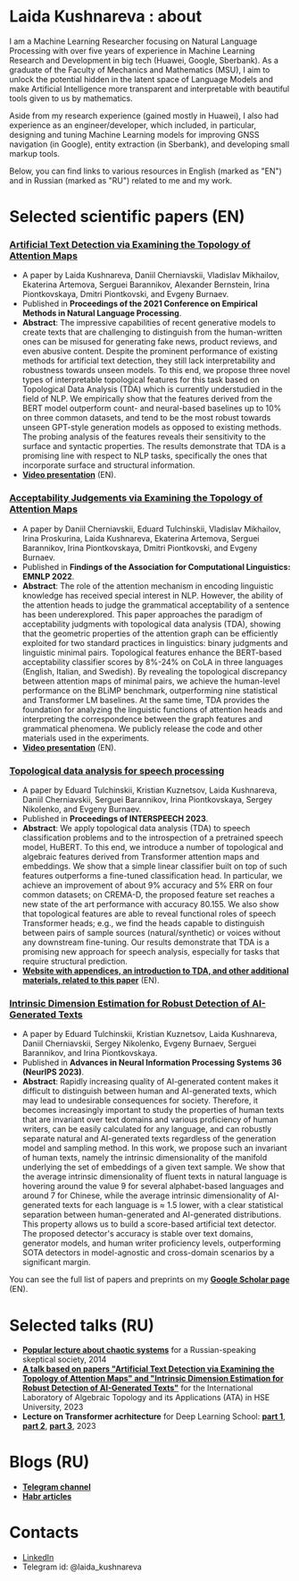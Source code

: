 # Laida Kushnareva : about

I am a Machine Learning Researcher focusing on Natural Language Processing with over five years of experience in Machine Learning Research and Development in big tech (Huawei, Google, Sberbank). As a graduate of the Faculty of Mechanics and Mathematics (MSU), I aim to unlock the potential hidden in the latent space of Language Models and make Artificial Intelligence more transparent and interpretable with beautiful tools given to us by mathematics. 

Aside from my research experience (gained mostly in Huawei), I also had experience as an engineer/developer, which included, in particular, designing and tuning Machine Learning models for improving GNSS navigation (in Google), entity extraction (in Sberbank), and developing small markup tools.

Below, you can find links to various resources in English (marked as "EN") and in Russian (marked as "RU") related to me and my work.

# Selected scientific papers (EN)

### [**Artificial Text Detection via Examining the Topology of Attention Maps**](https://aclanthology.org/2021.emnlp-main.50/)

- A paper by Laida Kushnareva, Daniil Cherniavskii, Vladislav Mikhailov, Ekaterina Artemova, Serguei Barannikov, Alexander Bernstein, Irina Piontkovskaya, Dmitri Piontkovski, and Evgeny Burnaev.
- Published in **Proceedings of the 2021 Conference on Empirical Methods in Natural Language Processing**.
- **Abstract**: The impressive capabilities of recent generative models to create texts that are challenging to distinguish from the human-written ones can be misused for generating fake news, product reviews, and even abusive content. Despite the prominent performance of existing methods for artificial text detection, they still lack interpretability and robustness towards unseen models. To this end, we propose three novel types of interpretable topological features for this task based on Topological Data Analysis (TDA) which is currently understudied in the field of NLP. We empirically show that the features derived from the BERT model outperform count- and neural-based baselines up to 10\% on three common datasets, and tend to be the most robust towards unseen GPT-style generation models as opposed to existing methods. The probing analysis of the features reveals their sensitivity to the surface and syntactic properties. The results demonstrate that TDA is a promising line with respect to NLP tasks, specifically the ones that incorporate surface and structural information.
- [**Video presentation**](https://aclanthology.org/2021.emnlp-main.50.mp4) (EN).

### [**Acceptability Judgements via Examining the Topology of Attention Maps**](https://aclanthology.org/2022.findings-emnlp.7/)

- A paper by Daniil Cherniavskii, Eduard Tulchinskii, Vladislav Mikhailov, Irina Proskurina, Laida Kushnareva, Ekaterina Artemova, Serguei Barannikov, Irina Piontkovskaya, Dmitri Piontkovski, and Evgeny Burnaev.
- Published in **Findings of the Association for Computational Linguistics: EMNLP 2022**. 
- **Abstract**: The role of the attention mechanism in encoding linguistic knowledge has received special interest in NLP. However, the ability of the attention heads to judge the grammatical acceptability of a sentence has been underexplored. This paper approaches the paradigm of acceptability judgments with topological data analysis (TDA), showing that the geometric properties of the attention graph can be efficiently exploited for two standard practices in linguistics: binary judgments and linguistic minimal pairs. Topological features enhance the BERT-based acceptability classifier scores by 8%-24% on CoLA in three languages (English, Italian, and Swedish). By revealing the topological discrepancy between attention maps of minimal pairs, we achieve the human-level performance on the BLiMP benchmark, outperforming nine statistical and Transformer LM baselines. At the same time, TDA provides the foundation for analyzing the linguistic functions of attention heads and interpreting the correspondence between the graph features and grammatical phenomena. We publicly release the code and other materials used in the experiments.
- [**Video presentation**](https://aclanthology.org/2022.findings-emnlp.7.mp4) (EN).

### [**Topological data analysis for speech processing**](https://www.isca-archive.org/interspeech_2023/tulchinskii23_interspeech.pdf)

- A paper by Eduard Tulchinskii, Kristian Kuznetsov, Laida Kushnareva, Daniil Cherniavskii, Serguei Barannikov, Irina Piontkovskaya, Sergey Nikolenko, and Evgeny Burnaev.
- Published in **Proceedings of INTERSPEECH 2023**.
- **Abstract**: We apply topological data analysis (TDA) to speech classification problems and to the introspection of a pretrained speech model, HuBERT. To this end, we introduce a number of topological and algebraic features derived from Transformer attention maps and embeddings. We show that a simple linear classifier built on top of such features outperforms a fine-tuned classification head. In particular, we achieve an improvement of about 9% accuracy and 5% ERR on four common datasets; on CREMA-D, the proposed feature set reaches a new state of the art performance with accuracy 80.155. We also show that topological features are able to reveal functional roles of speech Transformer heads; e.g., we find the heads capable to distinguish between pairs of sample sources (natural/synthetic) or voices without any downstream fine-tuning. Our results demonstrate that TDA is a promising new approach for speech analysis, especially for tasks that require structural prediction.
- [**Website with appendices, an introduction to TDA, and other additional materials, related to this paper**](https://topohubert.github.io/speech-topology-webpages/) (EN).

### [**Intrinsic Dimension Estimation for Robust Detection of AI-Generated Texts**](https://proceedings.neurips.cc/paper_files/paper/2023/hash/7baa48bc166aa2013d78cbdc15010530-Abstract-Conference.html)

- A paper by Eduard Tulchinskii, Kristian Kuznetsov, Laida Kushnareva, Daniil Cherniavskii, Sergey Nikolenko, Evgeny Burnaev, Serguei Barannikov, and Irina Piontkovskaya.
- Published in **Advances in Neural Information Processing Systems 36 (NeurIPS 2023)**.
- **Abstract**: Rapidly increasing quality of AI-generated content makes it difficult to distinguish between human and AI-generated texts, which may lead to undesirable consequences for society. Therefore, it becomes increasingly important to study the properties of human texts that are invariant over text domains and various proficiency of human writers, can be easily calculated for any language, and can robustly separate natural and AI-generated texts regardless of the generation model and sampling method. In this work, we propose such an invariant of human texts, namely the intrinsic dimensionality of the manifold underlying the set of embeddings of a given text sample. We show that the average intrinsic dimensionality of fluent texts in natural language is hovering around the value 9 for several alphabet-based languages and around 7 for Chinese, while the average intrinsic dimensionality of AI-generated texts for each language is ≈ 1.5 lower, with a clear statistical separation between human-generated and AI-generated distributions. This property allows us to build a score-based artificial text detector. The proposed detector's accuracy is stable over text domains, generator models, and human writer proficiency levels, outperforming SOTA detectors in model-agnostic and cross-domain scenarios by a significant margin.

You can see the full list of papers and preprints on my [**Google Scholar page**](https://scholar.google.com/citations?view_op=list_works&hl=en&hl=en&user=rsTb_hYAAAAJ) (EN).

# Selected talks (RU)

- [**Popular lecture about chaotic systems**](https://www.youtube.com/watch?v=DiIJjigF_I0) for a Russian-speaking skeptical society, 2014
- [**A talk based on papers "Artificial Text Detection via Examining the Topology of Attention Maps" and "Intrinsic Dimension Estimation for Robust Detection of AI-Generated Texts"**](https://www.youtube.com/watch?v=RqV54_2wiEs) for the International Laboratory of Algebraic Topology and its Applications (ATA) in HSE University, 2023
- **Lecture on Transformer acrhitecture** for Deep Learning School: [**part 1**](https://www.youtube.com/watch?v=lK0hqrVHrUA), [**part 2**](https://www.youtube.com/watch?v=cKPDBXjD9lo), [**part 3**](https://www.youtube.com/watch?v=BgFqtC866qE), 2023

# Blogs (RU)

- [**Telegram channel**](https://t.me/tech_priestess)
- [**Habr articles**](https://habr.com/ru/users/tech_priestess/publications/articles/)

# Contacts

- [LinkedIn](https://www.linkedin.com/in/laida-kushnareva/)
- Telegram id: @laida_kushnareva
